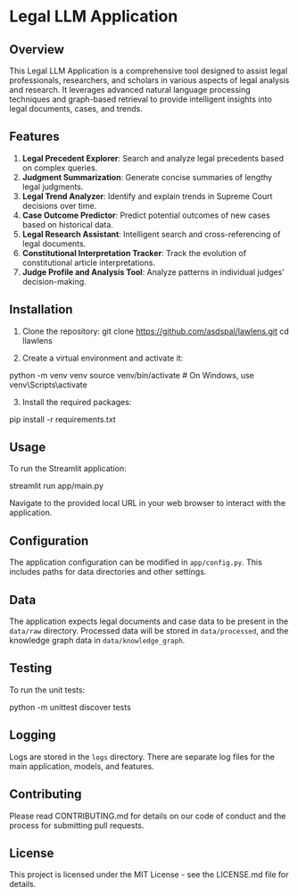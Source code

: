 # Legal LLM Application

## Overview

This Legal LLM Application is a comprehensive tool designed to assist legal professionals, researchers, and scholars in various aspects of legal analysis and research. It leverages advanced natural language processing techniques and graph-based retrieval to provide intelligent insights into legal documents, cases, and trends.

## Features

1. **Legal Precedent Explorer**: Search and analyze legal precedents based on complex queries.
2. **Judgment Summarization**: Generate concise summaries of lengthy legal judgments.
3. **Legal Trend Analyzer**: Identify and explain trends in Supreme Court decisions over time.
4. **Case Outcome Predictor**: Predict potential outcomes of new cases based on historical data.
5. **Legal Research Assistant**: Intelligent search and cross-referencing of legal documents.
6. **Constitutional Interpretation Tracker**: Track the evolution of constitutional article interpretations.
7. **Judge Profile and Analysis Tool**: Analyze patterns in individual judges' decision-making.

## Installation

1. Clone the repository:
git clone https://github.com/asdspal/lawlens.git
cd llawlens


2. Create a virtual environment and activate it:

python -m venv venv
source venv/bin/activate  # On Windows, use venv\Scripts\activate


3. Install the required packages:

pip install -r requirements.txt


## Usage

To run the Streamlit application:

streamlit run app/main.py


Navigate to the provided local URL in your web browser to interact with the application.

## Configuration

The application configuration can be modified in `app/config.py`. This includes paths for data directories and other settings.

## Data

The application expects legal documents and case data to be present in the `data/raw` directory. Processed data will be stored in `data/processed`, and the knowledge graph data in `data/knowledge_graph`.

## Testing

To run the unit tests:

python -m unittest discover tests


## Logging

Logs are stored in the `logs` directory. There are separate log files for the main application, models, and features.

## Contributing

Please read CONTRIBUTING.md for details on our code of conduct and the process for submitting pull requests.

## License

This project is licensed under the MIT License - see the LICENSE.md file for details.


